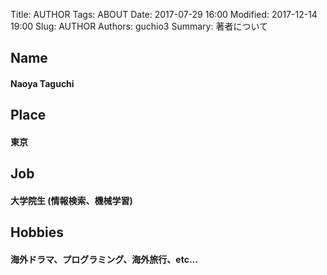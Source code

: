 Title: AUTHOR
Tags: ABOUT
Date: 2017-07-29 16:00
Modified: 2017-12-14 19:00
Slug: AUTHOR
Authors: guchio3
Summary: 著者について

## Name
#### Naoya Taguchi
## Place
#### 東京
## Job
#### 大学院生 (情報検索、機械学習)
## Hobbies
#### 海外ドラマ、プログラミング、海外旅行、etc...
